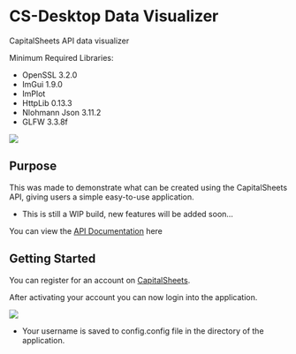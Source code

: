 # CS-Desktop Data Visualizer
CapitalSheets API data visualizer

Minimum Required Libraries:

* OpenSSL 3.2.0
* ImGui 1.9.0
* ImPlot
* HttpLib 0.13.3
* Nlohmann Json 3.11.2
* GLFW 3.3.8f

<image src='https://github.com/JReyDev/CS-Data-Visualizer/blob/main/images/Data%20Visual%20Label.png'>

## Purpose

This was made to demonstrate what can be created using the CapitalSheets API, giving users a simple easy-to-use application.
* This is still a WIP build, new features will be added soon...

You can view the [API Documentation](https://www.capitalsheets.com/api_documentation) here

## Getting Started

You can register for an account on [CapitalSheets](https://www.capitalsheets.com/register).

After activating your account you can now login into the application.

<image src='https://github.com/JReyDev/CS-Data-Visualizer/blob/main/images/LoginCSPage.png'>

* Your username is saved to config.config file in the directory of the application.
